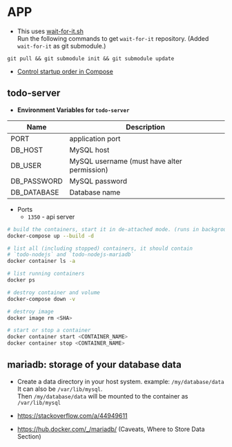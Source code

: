 # APP

- This uses [wait-for-it.sh](https://github.com/vishnubob/wait-for-it)  
Run the following commands to get `wait-for-it` repository. (Added `wait-for-it` as git submodule.)
```
git pull && git submodule init && git submodule update
```
-  [Control startup order in Compose](https://docs.docker.com/compose/startup-order/)


## todo-server
- **Environment Variables for `todo-server`**

| Name | Description |
|---|---|
|PORT| application port
|DB_HOST| MySQL host
|DB_USER| MySQL username (must have alter permission)
|DB_PASSWORD| MySQL password
|DB_DATABASE| Database name 

- Ports
   - `1350` - api server
```bash
# build the containers, start it in de-attached mode. (runs in background).
docker-compose up --build -d

# list all (including stopped) containers, it should contain
# `todo-nodejs` and `todo-nodejs-mariadb`
docker container ls -a

# list running containers
docker ps

# destroy container and volume
docker-compose down -v

# destroy image
docker image rm <SHA>

# start or stop a container
docker container start <CONTAINER_NAME>
docker container stop <CONTAINER_NAME>

```

## mariadb: storage of your database data
- Create a data directory in your host system. example: `/my/database/data`  
It can also be `/var/lib/mysql`.   
Then `/my/database/data` will be mounted to the container as `/var/lib/mysql`

- https://stackoverflow.com/a/44949611
- https://hub.docker.com/_/mariadb/ (Caveats, Where to Store Data Section)
